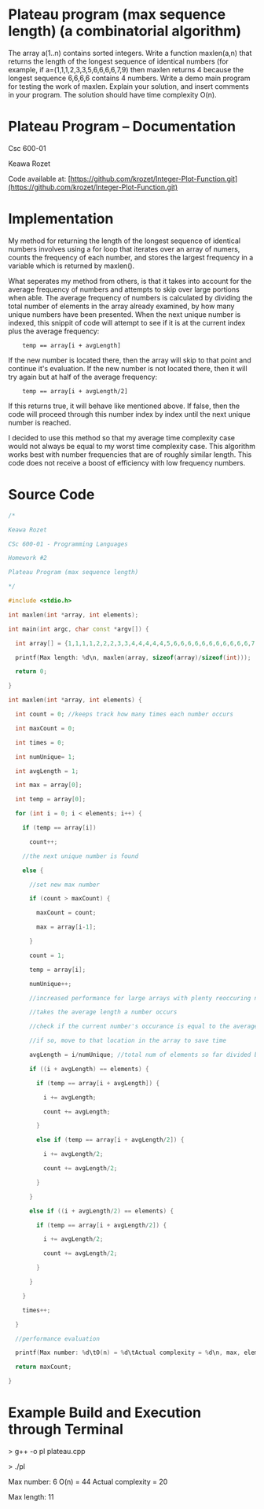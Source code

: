 # Plateau program (max sequence length) (a combinatorial algorithm)  
The array a(1..n) contains sorted integers. Write a function maxlen(a,n) that returns the
length of the longest sequence of identical numbers (for example, if
a=(1,1,1,2,3,3,5,6,6,6,6,7,9) then maxlen returns 4 because the longest sequence 6,6,6,6
contains 4 numbers. Write a demo main program for testing the work of maxlen. Explain
your solution, and insert comments in your program. The solution should have time
complexity O(n).


# Plateau Program – Documentation

Csc 600-01

Keawa Rozet

Code available at: [https://github.com/krozet/Integer-Plot-Function.git](https://github.com/krozet/Integer-Plot-Function.git)



# Implementation

My method for returning the length of the longest sequence of identical numbers involves using a for loop that iterates over an array of numers, counts the frequency of each number, and stores the largest frequency in a variable which is returned by maxlen().

What seperates my method from others, is that it takes into account for the average frequency of numbers and attempts to skip over large portions when able. The average frequency of numbers is calculated by dividing the total number of elements in the array already examined, by how many unique numbers have been presented. When the next unique number is indexed, this snippit of code will attempt to see if it is at the current index plus the average frequency:

        temp == array[i + avgLength]

If the new number is located there, then the array will skip to that point and continue it&#39;s evaluation. If the new number is not located there, then it will try again but at half of the average frequency:

        temp == array[i + avgLength/2]

If this returns true, it will behave like mentioned above. If false, then the code will proceed through this number index by index until the next unique number is reached.

I decided to use this method so that my average time complexity case would not always be equal to my worst time complexity case. This algorithm works best with number frequencies that are of roughly similar length. This code does not receive a boost of efficiency with low frequency numbers.

# Source Code

```C++
/*

Keawa Rozet

CSc 600-01 - Programming Languages

Homework #2

Plateau Program (max sequence length)

*/

#include <stdio.h>

int maxlen(int *array, int elements);

int main(int argc, char const *argv[]) {

  int array[] = {1,1,1,1,2,2,2,3,3,4,4,4,4,4,5,6,6,6,6,6,6,6,6,6,6,6,7,7,7,7,7,7,8,8,9,9,9,9,10,10,10,10,10,10};

  printf(Max length: %d\n, maxlen(array, sizeof(array)/sizeof(int)));

  return 0;

}

int maxlen(int *array, int elements) {

  int count = 0; //keeps track how many times each number occurs

  int maxCount = 0;

  int times = 0;

  int numUnique= 1;

  int avgLength = 1;

  int max = array[0];

  int temp = array[0];

  for (int i = 0; i < elements; i++) {

    if (temp == array[i])

      count++;

    //the next unique number is found

    else {

      //set new max number

      if (count > maxCount) {

        maxCount = count;

        max = array[i-1];

      }

      count = 1;

      temp = array[i];

      numUnique++;

      //increased performance for large arrays with plenty reoccuring numbers

      //takes the average length a number occurs

      //check if the current number's occurance is equal to the average length or half

      //if so, move to that location in the array to save time

      avgLength = i/numUnique; //total num of elements so far divided by unique numbers

      if ((i + avgLength) == elements) {

        if (temp == array[i + avgLength]) {

          i += avgLength;

          count += avgLength;

        }

        else if (temp == array[i + avgLength/2]) {

          i += avgLength/2;

          count += avgLength/2;

        }

      }

      else if ((i + avgLength/2) == elements) {

        if (temp == array[i + avgLength/2]) {

          i += avgLength/2;

          count += avgLength/2;

        }

      }

    }

    times++;

  }

  //performance evaluation

  printf(Max number: %d\tO(n) = %d\tActual complexity = %d\n, max, elements, times);

  return maxCount;

}
```

# Example Build and Execution through Terminal

&gt; g++ -o pl plateau.cpp

&gt; ./pl

Max number: 6             O(n) = 44                  Actual complexity = 20

Max length: 11
